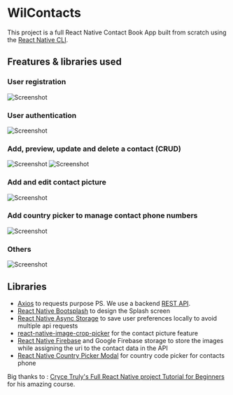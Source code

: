 # WilContacts

This project is a full React Native Contact Book App built from scratch using the [React Native CLI](https://reactnative.dev/docs/environment-setup).

## Freatures & libraries used

### User registration
![Screenshot](./src/assets/screenshoots/register.png)
### User authentication
![Screenshot](./src/assets/screenshoots/login.png)
### Add, preview, update and delete a contact (CRUD)
![Screenshot](./src/assets/screenshoots/create_contact.png)
![Screenshot](./src/assets/screenshoots/contact_detail.png)
### Add and edit contact picture
![Screenshot](./src/assets/screenshoots/contact_edit.png)
### Add country picker to manage  contact phone numbers
![Screenshot](./src/assets/screenshoots/country_pic.png)
### Others
![Screenshot](./src/assets/screenshoots/settings.png)

## Libraries
- [Axios](https://www.npmjs.com/package/axios) to requests purpose 
PS. We use a backend [REST API](https://truly-contacts.herokuapp.com/api).
- [React Native Bootsplash](https://github.com/zoontek/react-native-bootsplash) to design the Splash screen
- [React Native Async Storage](https://github.com/react-native-async-storage/async-storage) to save user preferences locally to avoid multiple api requests
- [react-native-image-crop-picker](https://github.com/ivpusic/react-native-image-crop-picker) for the contact picture feature
- [React Native Firebase](https://rnfirebase.io) and Google Firebase storage to store the images while assigning the uri to the contact data in the API
- [React Native Country Picker Modal](https://github.com/xcarpentier/react-native-country-picker-modal) for country code picker for contacts phone 


Big thanks to : [Cryce Truly's Full React Native project Tutorial for Beginners](https://www.youtube.com/watch?v=npe3Wf4tpSg&t=36029s) for his amazing course.
